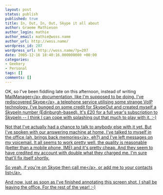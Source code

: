 ```yaml
---
layout: post
status: publish
published: true
title: In, Out, In, Out, Skype it all about
author: Graeme Mathieson
author_login: mathie
author_email: mathie@woss.name
author_url: http://woss.name/
wordpress_id: 207
wordpress_url: http://woss.name/?p=207
date: 2005-12-16 18:40:16.000000000 +00:00
categories:
- Geekery
- Personal
tags: []
comments: []
---
```

OK, so I've been fiddling late on this afternoon, instead of writing <a href="http:&#47;&#47;www.logicalware.com&#47;">MailManager<&#47;a> documentation, like I'm supposed to be doing.  I've rediscovered <a href="http:&#47;&#47;www.skype.com&#47;">Skype<&#47;a>, a telephone service utilising some strange VoIP technology.  I've bunged on some credit for SkypeOut and created myself a SkypeIn number (Edinburgh-based).  It's &pound;20 for a full year's subscription to SkypeIn -- I think I can cope with splashing out that much to play with it. :-)

Not that I've actually had a chance to talk to anybody else with it yet.  But I've spoken with our answering machine at home, I've talked to myself in the office (ah, <a href="http:&#47;&#47;www.aculab.com&#47;">brings back memories<&#47;a>, eh?) and I've left messages on my voicemail.  It all seems to work pretty well, the quality is reasonable (better than a mobile phone, IME) and it's pretty cheap.  And they seem to have credited my account with double what they charged me.  I'm sure that'll fix itself shortly.

So yeah, if you're on Skype then <a href="skype:mathie_wossname?call">call me<&#47;a>, or <a href="skype:mathie_wossname?add">add me to your contacts list<&#47;a>.

And now, just as soon as I've finished annotating this screen shot, I shall be leaving the office.  For the rest of the year! :-)
